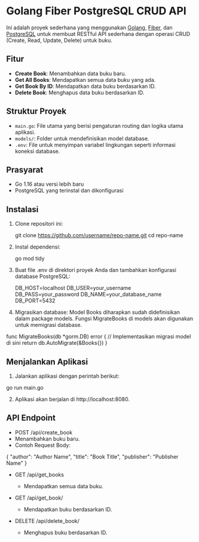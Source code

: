 # Golang Fiber PostgreSQL CRUD API

Ini adalah proyek sederhana yang menggunakan [Golang](https://golang.org/), [Fiber](https://gofiber.io/), dan [PostgreSQL](https://www.postgresql.org/) untuk membuat RESTful API sederhana dengan operasi CRUD (Create, Read, Update, Delete) untuk buku.

## Fitur

- **Create Book**: Menambahkan data buku baru.
- **Get All Books**: Mendapatkan semua data buku yang ada.
- **Get Book By ID**: Mendapatkan data buku berdasarkan ID.
- **Delete Book**: Menghapus data buku berdasarkan ID.

## Struktur Proyek

- `main.go`: File utama yang berisi pengaturan routing dan logika utama aplikasi.
- `models/`: Folder untuk mendefinisikan model database.
- `.env`: File untuk menyimpan variabel lingkungan seperti informasi koneksi database.

## Prasyarat

- Go 1.16 atau versi lebih baru
- PostgreSQL yang terinstal dan dikonfigurasi

## Instalasi

1. Clone repositori ini:

   git clone https://github.com/username/repo-name.git
   cd repo-name

2. Instal dependensi:
   
    go mod tidy

3. Buat file .env di direktori proyek Anda dan tambahkan konfigurasi database PostgreSQL: 

    DB_HOST=localhost
    DB_USER=your_username
    DB_PASS=your_password
    DB_NAME=your_database_name
    DB_PORT=5432

4. Migrasikan database: 
Model Books diharapkan sudah didefinisikan dalam package models. Fungsi MigrateBooks di models akan digunakan untuk memigrasi database.

func MigrateBooks(db *gorm.DB) error {
    // Implementasikan migrasi model di sini
    return db.AutoMigrate(&Books{})
}


## Menjalankan Aplikasi

1. Jalankan aplikasi dengan perintah berikut:

go run main.go

2. Aplikasi akan berjalan di http://localhost:8080.

## API Endpoint

- POST /api/create_book
- Menambahkan buku baru.
- Contoh Request Body:

{
  "author": "Author Name",
  "title": "Book Title",
  "publisher": "Publisher Name"
}


- GET /api/get_books
    - Mendapatkan semua data buku.

- GET /api/get_book/
    - Mendapatkan buku berdasarkan ID.

- DELETE /api/delete_book/
    - Menghapus buku berdasarkan ID.






